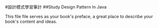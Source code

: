 #設計模式學習筆計 
##Study Design Pattern In Java

This file file serves as your book's preface, a great place to describe your book's content and ideas.
